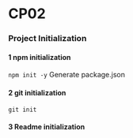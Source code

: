 # CP02
 ### Project Initialization
 #### 1 npm initialization
 `npm init -y`
 Generate package.json
 #### 2 git initialization
 `git init`
 #### 3 Readme initialization
